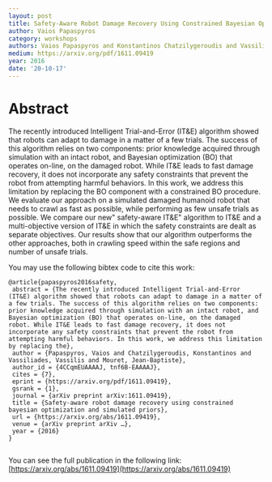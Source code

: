```yaml
---
layout: post
title: Safety-Aware Robot Damage Recovery Using Constrained Bayesian Optimization and Simulated Priors
author: Vaios Papaspyros
category: workshops
authors: Vaios Papaspyros and Konstantinos Chatzilygeroudis and Vassilis Vassiliades and Jean-Baptiste Mouret
medium: https://arxiv.org/pdf/1611.09419
year: 2016
date: '20-10-17'
---
```


# Abstract 
The recently introduced Intelligent Trial-and-Error (IT&E) algorithm showed that robots can adapt to damage in a matter of a few trials. The success of this algorithm relies on two components: prior knowledge acquired through simulation with an intact robot, and Bayesian optimization (BO) that operates on-line, on the damaged robot. While IT&E leads to fast damage recovery, it does not incorporate any safety constraints that prevent the robot from attempting harmful behaviors. In this work, we address this limitation by replacing the BO component with a constrained BO procedure. We evaluate our approach on a simulated damaged humanoid robot that needs to crawl as fast as possible, while performing as few unsafe trials as possible. We compare our new" safety-aware IT&E" algorithm to IT&E and a multi-objective version of IT&E in which the safety constraints are dealt as separate objectives. Our results show that our algorithm outperforms the other approaches, both in crawling speed within the safe regions and number of unsafe trials.

You may use the following bibtex code to cite this work:

```shell
@article{papaspyros2016safety,
 abstract = {The recently introduced Intelligent Trial-and-Error (IT&E) algorithm showed that robots can adapt to damage in a matter of a few trials. The success of this algorithm relies on two components: prior knowledge acquired through simulation with an intact robot, and Bayesian optimization (BO) that operates on-line, on the damaged robot. While IT&E leads to fast damage recovery, it does not incorporate any safety constraints that prevent the robot from attempting harmful behaviors. In this work, we address this limitation by replacing the},
 author = {Papaspyros, Vaios and Chatzilygeroudis, Konstantinos and Vassiliades, Vassilis and Mouret, Jean-Baptiste},
 author_id = {4CCqmEUAAAAJ, tnf6B-EAAAAJ},
 cites = {7},
 eprint = {https://arxiv.org/pdf/1611.09419},
 gsrank = {1},
 journal = {arXiv preprint arXiv:1611.09419},
 title = {Safety-aware robot damage recovery using constrained bayesian optimization and simulated priors},
 url = {https://arxiv.org/abs/1611.09419},
 venue = {arXiv preprint arXiv …},
 year = {2016}
}


```

You can see the full publication in the following link: [https://arxiv.org/abs/1611.09419](https://arxiv.org/abs/1611.09419)